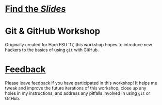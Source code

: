 # [Find the _Slides_](https://lionex.github.io/github-workshop/)

# Git & GitHub Workshop

Originally created for HackFSU '17, this workshop hopes to introduce new hackers
to the basics of using `git` with GitHub.

# [Feedback](https://github.com/Lionex/github-workshop/issues/3)

Please leave feedback if you have participated in this workshop!  It helps me
tweak and improve the future iterations of this workshop, close up any holes
in my instructions, and address any pitfalls involved in using `git` or GitHub.
